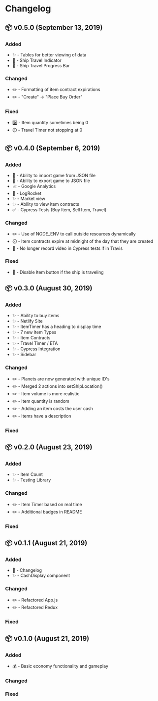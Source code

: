 # Changelog

## 📦 v0.5.0 (September 13, 2019)

### Added

- ✨ - Tables for better viewing of data
- 🚀 - Ship Travel Indicator
- 🚀 - Ship Travel Progress Bar

### Changed

- ✏️ - Formatting of item contract expirations
- ✏️ - "Create" -> "Place Buy Order"

### Fixed

- 0️⃣ - Item quantity sometimes being 0
- ⏲️ - Travel Timer not stopping at 0

## 📦 v0.4.0 (September 6, 2019)

### Added

- 💾 - Ability to import game from JSON file
- 💾 - Ability to export game to JSON file
- 📈 - Google Analytics
- 🐛 - LogRocket
- ✨ - Market view
- ✨ - Ability to view item contracts
- ✅ - Cypress Tests (Buy Item, Sell Item, Travel)

### Changed

- ✏️ - Use of NODE_ENV to call outside resources dynamically
- ⏲️ - Item contracts expire at midnight of the day that they are created
- 🚫 - No longer record video in Cypress tests if in Travis

### Fixed

- 🚫 - Disable Item button if the ship is traveling

## 📦 v0.3.0 (August 30, 2019)

### Added

- ✨ - Ability to buy items
- ✨ - Netlify Site
- ✨ - ItemTimer has a heading to display time
- ✨ - 7 new Item Types
- ✨ - Item Contracts
- ✨ - Travel Timer / ETA
- ✨ - Cypress Integration
- ✨ - Sidebar

### Changed

- ✏️ - Planets are now generated with unique ID's
- ✏️ - Merged 2 actions into setShipLocation()
- ✏️ - Item volume is more realistic
- ✏️ - Item quantity is random
- ✏️ - Adding an item costs the user cash
- ✏️ - Items have a description

### Fixed

## 📦 v0.2.0 (August 23, 2019)

### Added

- ✨ - Item Count
- ✨ - Testing Library

### Changed

- ✏️ - Item Timer based on real time
- ✏️ - Additional badges in README

### Fixed

## 📦 v0.1.1 (August 21, 2019)

### Added

- 📝 - Changelog
- ✨ - CashDisplay component

### Changed

- ✏️ - Refactored App.js
- ✏️ - Refactored Redux

### Fixed

## 📦 v0.1.0 (August 21, 2019)

### Added

- 💰 - Basic economy functionality and gameplay

### Changed

### Fixed
